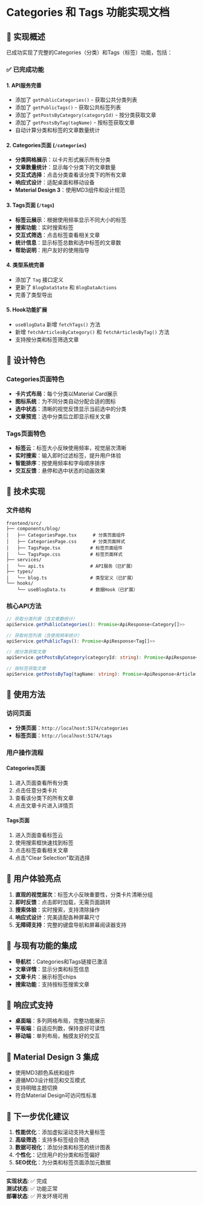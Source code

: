 # Categories 和 Tags 功能实现文档

## 🎯 实现概述

已成功实现了完整的Categories（分类）和Tags（标签）功能，包括：

### ✅ 已完成功能

#### 1. **API服务完善**
- 添加了 `getPublicCategories()` - 获取公共分类列表
- 添加了 `getPublicTags()` - 获取公共标签列表  
- 添加了 `getPostsByCategory(categoryId)` - 按分类获取文章
- 添加了 `getPostsByTag(tagName)` - 按标签获取文章
- 自动计算分类和标签的文章数量统计

#### 2. **Categories页面 (`/categories`)**
- **分类网格展示**：以卡片形式展示所有分类
- **文章数量统计**：显示每个分类下的文章数量
- **交互式选择**：点击分类查看该分类下的所有文章
- **响应式设计**：适配桌面和移动设备
- **Material Design 3**：使用MD3组件和设计规范

#### 3. **Tags页面 (`/tags`)**
- **标签云展示**：根据使用频率显示不同大小的标签
- **搜索功能**：实时搜索标签
- **交互式筛选**：点击标签查看相关文章
- **统计信息**：显示标签总数和选中标签的文章数
- **帮助说明**：用户友好的使用指导

#### 4. **类型系统完善**
- 添加了 `Tag` 接口定义
- 更新了 `BlogDataState` 和 `BlogDataActions`
- 完善了类型导出

#### 5. **Hook功能扩展**
- `useBlogData` 新增 `fetchTags()` 方法
- 新增 `fetchArticlesByCategory()` 和 `fetchArticlesByTag()` 方法
- 支持按分类和标签筛选文章

## 🎨 设计特色

### Categories页面特色
- **卡片式布局**：每个分类以Material Card展示
- **图标系统**：为不同分类自动分配合适的图标
- **选中状态**：清晰的视觉反馈显示当前选中的分类
- **文章预览**：选中分类后立即显示相关文章

### Tags页面特色
- **标签云**：标签大小反映使用频率，视觉层次清晰
- **实时搜索**：输入即时过滤标签，提升用户体验
- **智能排序**：按使用频率和字母顺序排序
- **交互反馈**：悬停和选中状态的动画效果

## 🔧 技术实现

### 文件结构
```
frontend/src/
├── components/blog/
│   ├── CategoriesPage.tsx      # 分类页面组件
│   ├── CategoriesPage.css      # 分类页面样式
│   ├── TagsPage.tsx           # 标签页面组件
│   └── TagsPage.css           # 标签页面样式
├── services/
│   └── api.ts                 # API服务（已扩展）
├── types/
│   └── blog.ts                # 类型定义（已扩展）
└── hooks/
    └── useBlogData.ts         # 数据Hook（已扩展）
```

### 核心API方法
```typescript
// 获取分类列表（含文章数统计）
apiService.getPublicCategories(): Promise<ApiResponse<Category[]>>

// 获取标签列表（含使用频率统计）
apiService.getPublicTags(): Promise<ApiResponse<Tag[]>>

// 按分类获取文章
apiService.getPostsByCategory(categoryId: string): Promise<ApiResponse<Article[]>>

// 按标签获取文章
apiService.getPostsByTag(tagName: string): Promise<ApiResponse<Article[]>>
```

## 🚀 使用方法

### 访问页面
- **分类页面**：`http://localhost:5174/categories`
- **标签页面**：`http://localhost:5174/tags`

### 用户操作流程

#### Categories页面
1. 进入页面查看所有分类
2. 点击任意分类卡片
3. 查看该分类下的所有文章
4. 点击文章卡片进入详情页

#### Tags页面
1. 进入页面查看标签云
2. 使用搜索框快速找到标签
3. 点击标签查看相关文章
4. 点击"Clear Selection"取消选择

## 🎯 用户体验亮点

1. **直观的视觉层次**：标签大小反映重要性，分类卡片清晰分组
2. **即时反馈**：点击即时加载，无需页面跳转
3. **搜索体验**：实时搜索，支持清除操作
4. **响应式设计**：完美适配各种屏幕尺寸
5. **无障碍支持**：完整的键盘导航和屏幕阅读器支持

## 🔄 与现有功能的集成

- **导航栏**：Categories和Tags链接已激活
- **文章详情**：显示分类和标签信息
- **文章卡片**：展示标签chips
- **搜索功能**：支持按标签搜索文章

## 📱 响应式支持

- **桌面端**：多列网格布局，完整功能展示
- **平板端**：自适应列数，保持良好可读性
- **移动端**：单列布局，触摸友好的交互

## 🎨 Material Design 3 集成

- 使用MD3颜色系统和组件
- 遵循MD3设计规范和交互模式
- 支持明暗主题切换
- 符合Material Design可访问性标准

## 🚀 下一步优化建议

1. **性能优化**：添加虚拟滚动支持大量标签
2. **高级筛选**：支持多标签组合筛选
3. **数据可视化**：添加分类和标签的统计图表
4. **个性化**：记住用户的分类和标签偏好
5. **SEO优化**：为分类和标签页面添加元数据

---

**实现状态**: ✅ 完成  
**测试状态**: ✅ 功能正常  
**部署状态**: ✅ 开发环境可用
